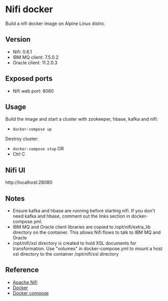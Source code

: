 # Nifi docker
Build a nifi docker image on Alpine Linux distro.

## Version
- Nifi: 0.6.1
- IBM MQ client: 7.5.0.2
- Oracle client: 11.2.0.3

## Exposed ports
- Nifi web port: 8080

## Usage
Build the image and start a cluster with zookeeper, hbase, kafka and nifi:
- ``docker-compose up``

Destroy cluster:

- ``docker-compose stop``  OR
- Ctrl C

## Nifi UI
http://localhost:28080

## Notes
- Ensure kafka and hbase are running before starting nifi. If you don't need kafka and hbase, comment out the links section in docker-compose.yml.
- IBM MQ and Oracle client libraries are copied to /opt/nifi/extra_lib directory on the container. This allows Nifi flows to talk to IBM MQ and Oracle
- /opt/nifi/xsl directory is created to hold XSL documents for transformation. Use "volumes" in docker-compose.yml to mount a host xsl directory to the container /opt/nifi/xsl directory

## Reference
- [Apache Nifi](https://nifi.apache.org/)
- [Docker](https://docs.docker.com/)
- [Docker compose](https://docs.docker.com/compose/)
